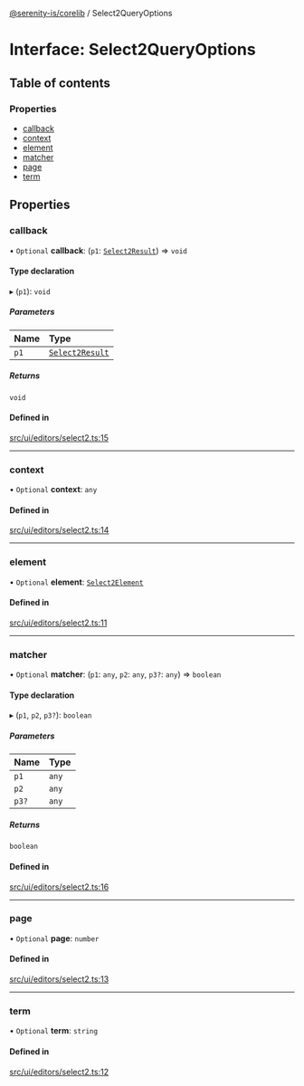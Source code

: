 [@serenity-is/corelib](../README.md) / Select2QueryOptions

# Interface: Select2QueryOptions

## Table of contents

### Properties

- [callback](Select2QueryOptions.md#callback)
- [context](Select2QueryOptions.md#context)
- [element](Select2QueryOptions.md#element)
- [matcher](Select2QueryOptions.md#matcher)
- [page](Select2QueryOptions.md#page)
- [term](Select2QueryOptions.md#term)

## Properties

### callback

• `Optional` **callback**: (`p1`: [`Select2Result`](Select2Result.md)) => `void`

#### Type declaration

▸ (`p1`): `void`

##### Parameters

| Name | Type |
| :------ | :------ |
| `p1` | [`Select2Result`](Select2Result.md) |

##### Returns

`void`

#### Defined in

[src/ui/editors/select2.ts:15](https://github.com/serenity-is/serenity/blob/master/packages/corelib/src/ui/editors/select2.ts#L15)

___

### context

• `Optional` **context**: `any`

#### Defined in

[src/ui/editors/select2.ts:14](https://github.com/serenity-is/serenity/blob/master/packages/corelib/src/ui/editors/select2.ts#L14)

___

### element

• `Optional` **element**: [`Select2Element`](../README.md#select2element)

#### Defined in

[src/ui/editors/select2.ts:11](https://github.com/serenity-is/serenity/blob/master/packages/corelib/src/ui/editors/select2.ts#L11)

___

### matcher

• `Optional` **matcher**: (`p1`: `any`, `p2`: `any`, `p3?`: `any`) => `boolean`

#### Type declaration

▸ (`p1`, `p2`, `p3?`): `boolean`

##### Parameters

| Name | Type |
| :------ | :------ |
| `p1` | `any` |
| `p2` | `any` |
| `p3?` | `any` |

##### Returns

`boolean`

#### Defined in

[src/ui/editors/select2.ts:16](https://github.com/serenity-is/serenity/blob/master/packages/corelib/src/ui/editors/select2.ts#L16)

___

### page

• `Optional` **page**: `number`

#### Defined in

[src/ui/editors/select2.ts:13](https://github.com/serenity-is/serenity/blob/master/packages/corelib/src/ui/editors/select2.ts#L13)

___

### term

• `Optional` **term**: `string`

#### Defined in

[src/ui/editors/select2.ts:12](https://github.com/serenity-is/serenity/blob/master/packages/corelib/src/ui/editors/select2.ts#L12)
